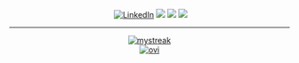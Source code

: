 <p align="center">
<a href="https://github.com/ewsc"><img src="https://komarev.com/ghpvc/?username=ewsc&label=Visitors&color=0e75b6&style=flat" alt=""></a>
<a href="https://www.linkedin.com/in/azam-alamov/"><img src="https://img.shields.io/badge/LinkedIn-%230077B5.svg?&style=plastic-square&logo=linkedin&logoColor=white" alt="LinkedIn"></a>
<a href="https://alamov.xyz"><img src="https://img.shields.io/badge/Website-FFBE00?style=plaslitc&logo=CodeNewbie&logoColor=black"></a>
<a href="mailto:alamovazamjon@gmail.com"><img src="https://img.shields.io/badge/Gmail-D14836?&style=plastic-square&logo=gmail&logoColor=white"></a>
<a href="https://t.me/gthanksg"><img src="https://img.shields.io/badge/Telegram-0088CC?&style=plastic-square&logo=telegram&logoColor=white"></a>
</p>
<hr>
<p align="center">
  <a href="https://github.com/ewsc"><img src="https://github-readme-streak-stats.herokuapp.com/?user=ewsc&theme=github-dark&hide_border=true&card_width=495" alt="mystreak"/></a><br>
  <a href="https://github.com/ewsc"><img src="https://github-readme-stats.vercel.app/api/top-langs?username=ewsc&show_icons=true&locale=en&layout=compact&theme=github_dark&card_width=450&langs_count=6&hide_border=true" alt="ovi" /></a>
</p>
